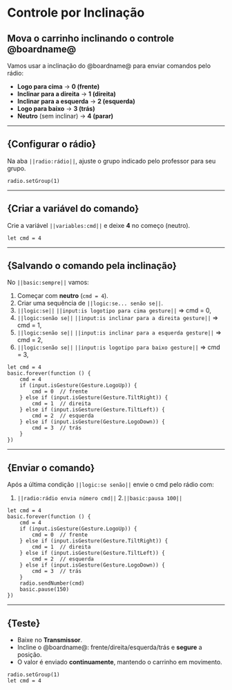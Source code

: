 # Controle por Inclinação

## Mova o carrinho inclinando o controle @boardname@

Vamos usar a inclinação do @boardname@ para enviar comandos pelo rádio:

- **Logo para cima** → **0 (frente)**
- **Inclinar para a direita** → **1 (direita)**
- **Inclinar para a esquerda** → **2 (esquerda)**
- **Logo para baixo** → **3 (trás)**
- **Neutro** (sem inclinar) → **4 (parar)**

---

## {Configurar o rádio}
Na aba ``||radio:rádio||``, ajuste o grupo indicado pelo professor para seu grupo.

```blocks
radio.setGroup(1)
```

---

## {Criar a variável do comando}
Crie a variável ``||variables:cmd||`` e deixe **4** no começo (neutro).

```blocks
let cmd = 4
```

---

## {Salvando o comando pela inclinação}
No ``||basic:sempre||`` vamos:
1. Começar com **neutro** (`cmd = 4`).
2. Criar uma sequência de ``||logic:se... senão se||``.
3. ``||logic:se||`` ``||input:is logotipo para cima gesture||`` => cmd = 0,
4. ``||logic:senão se||`` ``||input:is inclinar para a direita gesture||`` => cmd = 1,
5. ``||logic:senão se||`` ``||input:is inclinar para a esquerda gesture||`` => cmd = 2,
6. ``||logic:senão se||`` ``||input:is logotipo para baixo gesture||`` => cmd = 3,


```blocks
let cmd = 4
basic.forever(function () {
    cmd = 4
    if (input.isGesture(Gesture.LogoUp)) {
        cmd = 0  // frente
    } else if (input.isGesture(Gesture.TiltRight)) {
        cmd = 1  // direita
    } else if (input.isGesture(Gesture.TiltLeft)) {
        cmd = 2  // esquerda
    } else if (input.isGesture(Gesture.LogoDown)) {
        cmd = 3  // trás
    }
})
```

---

## {Enviar o comando}
Após a última condição ``||logic:se senão||`` envie o cmd pelo rádio com:
1. ``||radio:rádio envia número cmd||``
2.``||basic:pausa 100||``


```blocks
let cmd = 4
basic.forever(function () {
    cmd = 4
    if (input.isGesture(Gesture.LogoUp)) {
        cmd = 0  // frente
    } else if (input.isGesture(Gesture.TiltRight)) {
        cmd = 1  // direita
    } else if (input.isGesture(Gesture.TiltLeft)) {
        cmd = 2  // esquerda
    } else if (input.isGesture(Gesture.LogoDown)) {
        cmd = 3  // trás
    }
    radio.sendNumber(cmd)
    basic.pause(150)
})
```

---

## {Teste}
- Baixe no **Transmissor**.  
- Incline o @boardname@: frente/direita/esquerda/trás e **segure** a posição.  
- O valor é enviado **continuamente**, mantendo o carrinho em movimento.  

```template
radio.setGroup(1)
let cmd = 4
```
